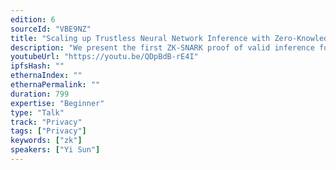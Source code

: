 ```yaml
---
edition: 6
sourceId: "VBE9NZ"
title: "Scaling up Trustless Neural Network Inference with Zero-Knowledge Proofs"
description: "We present the first ZK-SNARK proof of valid inference for a full resolution ImageNet model. We will describe the arithmetization and quantization optimizations enabling us to SNARK large neural networks as well as a software package enabling transpilation from off-the-shelf models to halo2 circuits. We design protocols using our circuits to verify machine learning model predictions and accuracy and present concrete estimates of overhead costs based on our circuit implementations. This is joint"
youtubeUrl: "https://youtu.be/QDpBdB-rE4I"
ipfsHash: ""
ethernaIndex: ""
ethernaPermalink: ""
duration: 799
expertise: "Beginner"
type: "Talk"
track: "Privacy"
tags: ["Privacy"]
keywords: ["zk"]
speakers: ["Yi Sun"]
---
```


